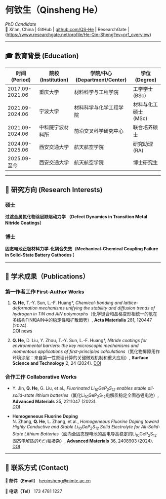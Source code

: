 # 何钦生（Qinsheng He） 
*PhD Candidate*  
📍 Xi'an, China 
| GitHub | [github.com/QS-He](https://github.com/QS-He)
| ResearchGate | (https://www.researchgate.net/profile/He-Qin-Sheng?ev=prf_overview)

---

## 🎓 教育背景 (Education)
| 时间 (Period) | 院校 (Institution) | 学院/中心 (Department/Center) | 学位 (Degree) |
|---------------|--------------------|-------------------------------|---------------|
| 2017.09-2021.06 | 重庆大学 | 材料科学与工程学院 | 工学学士 (BSc) |
| 2021.09-2024.06 | 宁波大学 | 材料科学与化学工程学院 | 材料与化工硕士 (MSc) |
| 2021.09-2024.06 | 中科院宁波材料所 | 前沿交叉科学研究中心 | 联合培养硕士 |
| 2024.09-2025.06 | 西安交通大学 | 航天航空学院 | 研究助理 (RA) |
| 2025.09-至今 | 西安交通大学 | 航天航空学院 | 博士研究生 |

---

## 🔬 研究方向 (Research Interests)
### 硕士 

**过渡金属氮化物涂层缺陷动力学 （Defect Dynamics in Transition Metal Nitride Coatings）**  



### 博士 
**固态电池正极材料力学-化耦合失效（Mechanical-Chemical Coupling Failure in Solid-State Battery Cathodes ）**  



---

## 📄 学术成果（Publications）
### 第一作者工作 First-Author Works
1. **Q. He**, T.-Y. Sun, L.-F. Huang*, *Chemical-bonding and lattice-deformation mechanisms unifying the stability and diffusion trends of hydrogen in TiN and AlN polymorphs*（化学键合和晶格变形相统一的氢在多结构TiN和AlN中的稳定性和扩散趋势）, **Acta Materialia** 281, 120447 (2024).  
   [DOI](https://doi.org/10.1016/j.actamat.2024.120447)
   [news](https://www.nimte.ac.cn/news/progress/202412/t20241203_7449883.html)
   
3. **Q. He**, D. Liu, Y. Zhou, T.-Y. Sun, L.-F. Huang*, *Nitride coatings for environmental barriers: the key microscopic mechanisms and momentous applications of first-principles calculations*（氮化物屏障用作环境涂层：来自第一性原理计算的关键微观机制和重大应用）, **Surface Science and Technology** 2, 24 (2024).
   [DOI](https://doi.org/10.1007/s44251-024-00053-6)

### 合作工作 Collaborative Works
- Y. Jin, **Q. He**, G. Liu, et al., *Fluorinated Li<sub>10</sub>GeP<sub>2</sub>S<sub>12</sub> enables stable all-solid-state lithium batteries*（氟化Li<sub>10</sub>GeP<sub>2</sub>S<sub>12</sub>电解质稳定全固态锂电池）, **Advanced Materials** 35, 2211047 (2023).  
  [DOI](https://doi.org/10.1002/adma.202211047)

- **Homogeneous Fluorine Doping**  
  N. Zhang, **Q. He**, L. Zhang, et al., *Homogeneous Fluorine Doping toward Highly Conductive and Stable Li<sub>10</sub>GeP<sub>2</sub>S<sub>12</sub> Solid Electrolyte for All-Solid-State Lithium Batteries*（面向全固态锂电池的高电导高稳定的Li<sub>10</sub>GeP<sub>2</sub>S<sub>12</sub>固态电解质的均匀氟掺杂）, **Advanced Materials** 36, 2408903 (2024).  
  [DOI](https://doi.org/10.1002/adma.202408903)

---

## 📮 联系方式 (Contact)
**📧 邮件（Email）**
  heqinsheng@nimte.ac.cn

**📱 电话（Tel）**
  173 4781 1227
